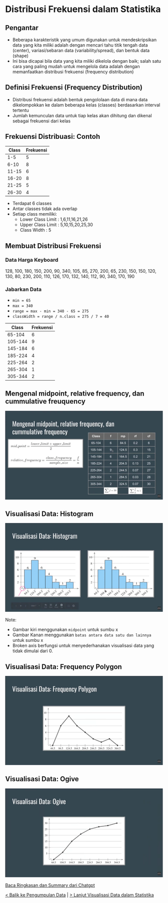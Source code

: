 # Distribusi Frekuensi dalam Statistika


## Pengantar

- Beberapa karakteristik yang umum digunakan untuk mendeskripsikan data yang kita miliki adalah dengan mencari tahu titik tengah data (center), variasi/sebaran data (variability/spread), dan bentuk data (shape)
- Ini bisa dicapai bila data yang kita miliki dikelola dengan baik; salah satu cara yang paling mudah untuk mengelola data adalah dengan memanfaatkan distribusi frekuensi (frequency distribution)

## Definisi Frekuensi (Frequency Distribution)

- Distribusi frekuensi adalah bentuk pengololaan data di mana data dikelompokkan ke dalam beberapa kelas (classes) berdasarkan interval tertentu
- Jumlah kemunculan data untuk tiap kelas akan dihitung dan dikenal sebagai frekuensi dari kelas

## Frekuensi Distribuasi: Contoh

| Class | Frekuensi |
|-------|-----------|
|  1-5  |     5     |
|  6-10 |     8     |
| 11-15 |     6     |
| 16-20 |     8     |
| 21-25 |     5     |
| 26-30 |     4     |

- Terdapat 6 classes
- Antar classes tidak ada overlap
- Setiap class memiliki:
  - Lower Class Limit : 1,6,11,16,21,26
  - Upper Class Limit : 5,10,15,20,25,30
  - Class Width : 5

## Membuat Distribusi Frekuensi


### Data Harga Keyboard
128, 100, 180, 150, 200, 90, 340, 105, 85, 270, 200, 65, 230, 150, 150, 120, 130, 80, 230, 200, 110, 126, 170, 132, 140, 112, 90, 340, 170, 190

### Jabarkan Data

- `min = 65`
- `max = 340`
- `range = max - min = 340 - 65 = 275`
- `classWidth = range / n.class = 275 / 7 = 40`

| Class   | Frekuensi |
|-------  |-----------|
| 65-104  |     6     |
| 105-144 |     9     |
| 145-184 |     6     |
| 185-224 |     4     |
| 225-264 |     2     |
| 265-304 |     1     |
| 305-344 |     2     |

## Mengenal midpoint, relative frequency, dan cummulative freuquency

![Mengenal midpoint, relative frequency, dan cummulative freuquency](/assets/mid-range,rf.png)

## Visualisasi Data: Histogram

![Visualisasi Data Histogram](/assets/visualisasi-data-histogram.png)

Note:
 - Gambar kiri menggunakan `midpoint` untuk sumbu x
 - Gambar Kanan menggunakan `batas antara data satu dan lainnya` untuk sumbu x
 - Broken axis berfungsi untuk menyederhanakan visualisasi data yang tidak dimulai dari 0.

## Visualisasi Data: Frequency Polygon

![Visualisasi Data: Frequency Polygon](/assets/visualisasi-data-polygon.png)

## Visualisasi Data: Ogive

![Visualisasi Data: Ogive](/assets/Visualisasi-data-ogive.png)

[Baca Ringkasan dan Summary dari Chatgpt](/Statistika-Deskriptif/Distribusi_Frekuensi_dalam_Statistika/CHATGPT_SUMMARY.md)

[< Balik ke Pengumpulan Data](/Statistika-Deskriptif/Pengumpulan_Data_dalam_Statistika/) | [> Lanjut Visualisasi Data dalam Statistika](/Statistika-Deskriptif/Visualisasi_Data_dalam_Statistika/)
